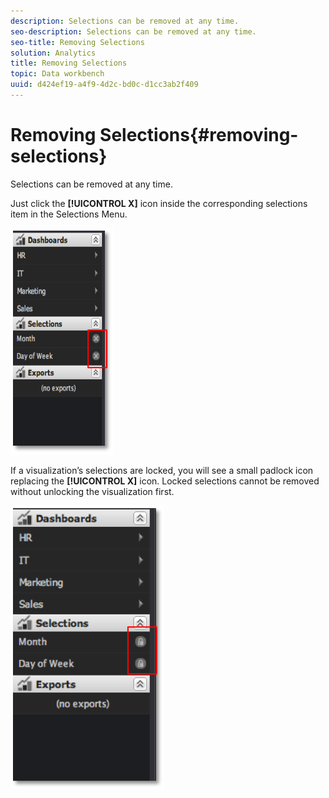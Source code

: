 ```yaml
---
description: Selections can be removed at any time.
seo-description: Selections can be removed at any time.
seo-title: Removing Selections
solution: Analytics
title: Removing Selections
topic: Data workbench
uuid: d424ef19-a4f9-4d2c-bd0c-d1cc3ab2f409
---
```


# Removing Selections{#removing-selections}

Selections can be removed at any time.

 Just click the **[!UICONTROL X]** icon inside the corresponding selections item in the Selections Menu.

![](assets/selection_remove.png)

If a visualization’s selections are locked, you will see a small padlock icon replacing the **[!UICONTROL X]** icon. Locked selections cannot be removed without unlocking the visualization first.

![](assets/selection_remove_locked.png)

